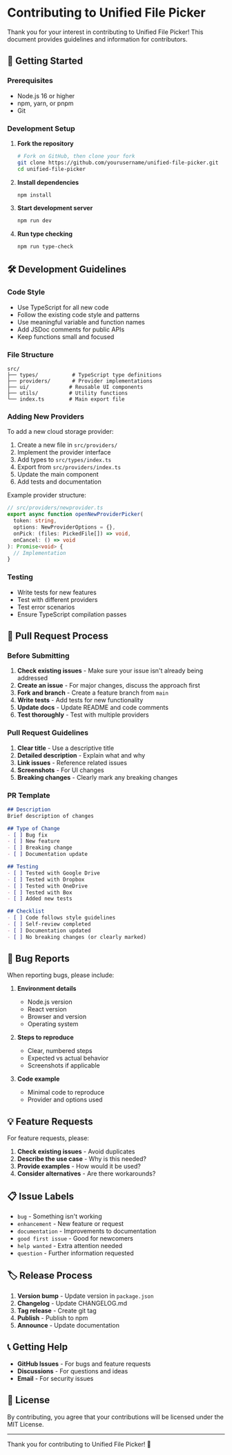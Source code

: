 # Contributing to Unified File Picker

Thank you for your interest in contributing to Unified File Picker! This document provides guidelines and information for contributors.

## 🚀 Getting Started

### Prerequisites

- Node.js 16 or higher
- npm, yarn, or pnpm
- Git

### Development Setup

1. **Fork the repository**
   ```bash
   # Fork on GitHub, then clone your fork
   git clone https://github.com/yourusername/unified-file-picker.git
   cd unified-file-picker
   ```

2. **Install dependencies**
   ```bash
   npm install
   ```

3. **Start development server**
   ```bash
   npm run dev
   ```

4. **Run type checking**
   ```bash
   npm run type-check
   ```

## 🛠️ Development Guidelines

### Code Style

- Use TypeScript for all new code
- Follow the existing code style and patterns
- Use meaningful variable and function names
- Add JSDoc comments for public APIs
- Keep functions small and focused

### File Structure

```
src/
├── types/           # TypeScript type definitions
├── providers/       # Provider implementations
├── ui/             # Reusable UI components
├── utils/          # Utility functions
└── index.ts        # Main export file
```

### Adding New Providers

To add a new cloud storage provider:

1. Create a new file in `src/providers/`
2. Implement the provider interface
3. Add types to `src/types/index.ts`
4. Export from `src/providers/index.ts`
5. Update the main component
6. Add tests and documentation

Example provider structure:

```typescript
// src/providers/newprovider.ts
export async function openNewProviderPicker(
  token: string,
  options: NewProviderOptions = {},
  onPick: (files: PickedFile[]) => void,
  onCancel: () => void
): Promise<void> {
  // Implementation
}
```

### Testing

- Write tests for new features
- Test with different providers
- Test error scenarios
- Ensure TypeScript compilation passes

## 📝 Pull Request Process

### Before Submitting

1. **Check existing issues** - Make sure your issue isn't already being addressed
2. **Create an issue** - For major changes, discuss the approach first
3. **Fork and branch** - Create a feature branch from `main`
4. **Write tests** - Add tests for new functionality
5. **Update docs** - Update README and code comments
6. **Test thoroughly** - Test with multiple providers

### Pull Request Guidelines

1. **Clear title** - Use a descriptive title
2. **Detailed description** - Explain what and why
3. **Link issues** - Reference related issues
4. **Screenshots** - For UI changes
5. **Breaking changes** - Clearly mark any breaking changes

### PR Template

```markdown
## Description
Brief description of changes

## Type of Change
- [ ] Bug fix
- [ ] New feature
- [ ] Breaking change
- [ ] Documentation update

## Testing
- [ ] Tested with Google Drive
- [ ] Tested with Dropbox
- [ ] Tested with OneDrive
- [ ] Tested with Box
- [ ] Added new tests

## Checklist
- [ ] Code follows style guidelines
- [ ] Self-review completed
- [ ] Documentation updated
- [ ] No breaking changes (or clearly marked)
```

## 🐛 Bug Reports

When reporting bugs, please include:

1. **Environment details**
   - Node.js version
   - React version
   - Browser and version
   - Operating system

2. **Steps to reproduce**
   - Clear, numbered steps
   - Expected vs actual behavior
   - Screenshots if applicable

3. **Code example**
   - Minimal code to reproduce
   - Provider and options used

## 💡 Feature Requests

For feature requests, please:

1. **Check existing issues** - Avoid duplicates
2. **Describe the use case** - Why is this needed?
3. **Provide examples** - How would it be used?
4. **Consider alternatives** - Are there workarounds?

## 📋 Issue Labels

- `bug` - Something isn't working
- `enhancement` - New feature or request
- `documentation` - Improvements to documentation
- `good first issue` - Good for newcomers
- `help wanted` - Extra attention needed
- `question` - Further information requested

## 🏷️ Release Process

1. **Version bump** - Update version in `package.json`
2. **Changelog** - Update CHANGELOG.md
3. **Tag release** - Create git tag
4. **Publish** - Publish to npm
5. **Announce** - Update documentation

## 📞 Getting Help

- **GitHub Issues** - For bugs and feature requests
- **Discussions** - For questions and ideas
- **Email** - For security issues

## 📄 License

By contributing, you agree that your contributions will be licensed under the MIT License.

---

Thank you for contributing to Unified File Picker! 🎉
